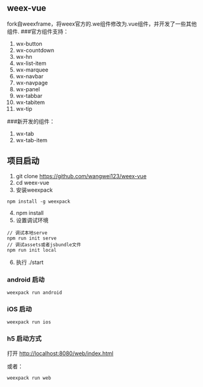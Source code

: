 ## weex-vue
fork自weexframe，将weex官方的.we组件修改为.vue组件，并开发了一些其他组件.
###官方组件支持：
1. wx-button
2. wx-countdown
3. wx-hn
4. wx-list-item
5. wx-marquee
6. wx-navbar
7. wx-navpage
8. wx-panel
9. wx-tabbar
10. wx-tabitem
11. wx-tip

###新开发的组件：
1. wx-tab
2. wx-tab-item

## 项目启动

1. git clone https://github.com/wangwei123/weex-vue
2. cd weex-vue
3. 安装weexpack

```
npm install -g weexpack
```

4. npm install
5. 设置调试环境
```
// 调试本地serve
npm run init serve
// 调试assets或者jsbundle文件
npm run init local
```
6. 执行 ./start

### android 启动
```
weexpack run android
```

### iOS 启动
```
weexpack run ios
```

### h5 启动方式

打开 [http://localhost:8080/web/index.html](http://localhost:8080/web/index.html)
 
或者：

```
weexpack run web
```
